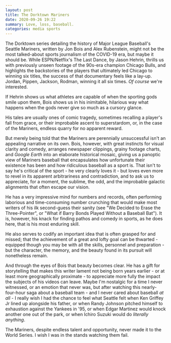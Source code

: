 ```yaml
---
layout: post
title: The Dorktown Mariners
date: 2020-09-26 19:22
summary: Love, loss, baseball.
categories: media sports
---
```

The Dorktown series detailing the history of Major League Baseball's Seattle Mariners, written by Jon Bois and Alex Rubenstein, might not be the most talked-about sports journalism of the COVID-19 era, but maybe it should be. While ESPN/Netflix's The Last Dance, by Jason Hehrin, thrills us with previously unseen footage of the 90s-era champion Chicago Bulls, and highlights the backstories of the players that ultimately led Chicago to winning six titles, the success of that documentary feels like a lay-up. Jordan, Pippen, Jackson, Rodman, winning it all six times. *Of course* we're interested. 

If Hehrin shows us what athletes are capable of when the sporting gods smile upon them, Bois shows us in his inimitable, hilarious way what happens when the gods never give so much as a cursory glance.

His tales are usually ones of comic tragedy, sometimes recalling a player's fall from grace, or their improbable ascent to superstardom, or, in the case of the Mariners, endless quarry for no apparent reward. 

But merely being told that the Mariners are perennially unsuccessful isn't an appealing narrative on its own. Bois, however, with great instincts for visual clarity and comedy, arranges newspaper clippings, grainy footage charts, and *Google Earth* into an elaborate historical mosaic, giving us a panoptic view of Mariners baseball that encapsulates how unfortunate their existence has been and how ridiculous baseball as a sport is. That isn't to say he's critical of the sport - he very clearly loves it - but loves even more to revel in its apparent arbitrariness and contradiction, and to ask us to appreciate, for a moment, the sublime, the odd, and the improbable galactic alignments that often escape our vision. 

He has a very impressive mind for numbers and records, often performing laborious and time-consuming number crunching that would make most writers of his ilk second-guess their sanity (see "We Decided to Erase the Three-Pointer", or "What if Barry Bonds Played Without a Baseball Bat"). It is, however, his knack for finding pathos and comedy in sports, as he does here, that is his most enduring skill.

He also serves to codify an important idea that is often grasped for and missed; that the achievement of a great and lofty goal can be thwarted - equipped though you may be with all the skills, personnel and preparation - but the character, the memory, and the beauty found in its pursuit will nonetheless remain.

And through the eyes of Bois that beauty becomes clear. He has a gift for storytelling that makes this writer lament not being born years earlier - or at least more geographically proximate - to appreciate more fully the impact the subjects of his videos can leave. Maybe I'm nostalgic for a time I never witnessed, or an emotion that never was, but after watching this nearly-four-hour saga about a baseball team - and I never cared about baseball *at all* - I really wish I had the chance to feel what Seattle felt when Ken Griffey Jr lined up alongside his father, or when Randy Johnson pitched himself to exhaustion against the Yankees in '95, or when Edgar Martinez would knock another one out of the park, or when Ichiro Suzuki would do *literally anything*. 

The Mariners, despite endless talent and opportunity, never made it to the World Series. I wish I was in the stands watching them fail.
